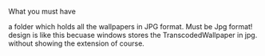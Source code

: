 
What you must have

a folder which holds all the wallpapers in JPG format.
Must be Jpg format! 
design is like this becuase windows stores the TranscodedWallpaper in jpg. without showing the extension of course.


